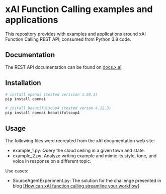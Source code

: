  
# xAI Function Calling examples and applications

This repository provides with examples and applications around xAI Function Calling REST API, consumed from Python 3.8 code. 

## Documentation

The REST API documentation can be found on [docs.x.ai](https://docs.x.ai/docs/overview).

## Installation

```sh
# install openai (tested verision 1.58.1)
pip install openai

# install beautifulsoup4 (tested verion 4.12.3)
pip install openai beautifulsoup4
```

## Usage

The following files were recreated from the xAI documentation web site:
- example_1.py: Query the cloud ceiling in a given town and state.
- example_2.py: Analyze writing example and mimic its style, tone, and voice in response on a different topic.

Use cases:
- SourceAgentExperiment.py: The solution for the challenge presented in blog [\[How can xAI function calling streamline your workflow\]](https://www.aton-x.com/post/how-can-xai-function-calling-streamline-your-workflow)
